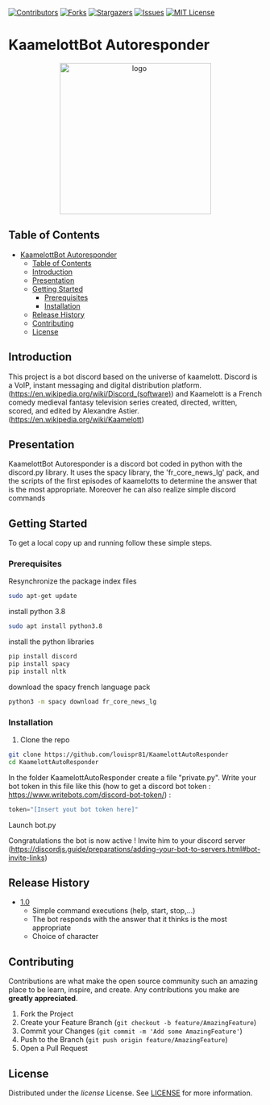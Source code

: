 <!--
*** https://www.markdownguide.org/basic-syntax/#reference-style-links
-->
[![Contributors][contributors-shield]][contributors-url]
[![Forks][forks-shield]][forks-url]
[![Stargazers][stars-shield]][stars-url]
[![Issues][issues-shield]][issues-url]
[![MIT License][license-shield]][license-url]

# KaamelottBot Autoresponder

<p align="center">
 
  <!-- logo of the project here -->
  <img height="300" src="https://i.imgflip.com/3rc97h.png" alt="logo"/>  
</p>

<!-- TABLE OF CONTENTS -->
## Table of Contents

- [KaamelottBot Autoresponder](#kaamelottbot-autoresponder)
  - [Table of Contents](#table-of-contents)
  - [Introduction](#introduction)
  - [Presentation](#presentation)
  - [Getting Started](#getting-started)
    - [Prerequisites](#prerequisites)
    - [Installation](#installation)
  - [Release History](#release-history)
  - [Contributing](#contributing)
  - [License](#license)

<!-- Introduction -->
## Introduction
This project is a bot discord based on the universe of kaamelott.
Discord is a VoIP, instant messaging and digital distribution platform. (https://en.wikipedia.org/wiki/Discord_(software)) and Kaamelott is a French comedy medieval fantasy television series created, directed, written, scored, and edited by Alexandre Astier. (https://en.wikipedia.org/wiki/Kaamelott)

## Presentation

KaamelottBot Autoresponder is a discord bot coded in python with the discord.py library. It uses the spacy library, the 'fr_core_news_lg' pack, and the scripts of the first episodes of kaamelotts to determine the answer that is the most appropriate. Moreover he can also realize simple discord commands

<!-- GETTING STARTED -->
## Getting Started

To get a local copy up and running follow these simple steps.

### Prerequisites

Resynchronize the package index files 
```sh
sudo apt-get update
```
install python 3.8

```sh
sudo apt install python3.8
```
install the python libraries

```sh
pip install discord
pip install spacy
pip install nltk
```

download the spacy french language pack
```sh
python3 -m spacy download fr_core_news_lg
```

### Installation

1. Clone the repo
```sh
git clone https://github.com/louispr81/KaamelottAutoResponder
cd KaamelottAutoResponder
```
In the folder KaamelottAutoResponder create a file "private.py". Write your bot token in this file like this (how to get a discord bot token : https://www.writebots.com/discord-bot-token/) :
```python
token="[Insert yout bot token here]"
```

Launch bot.py

Congratulations the bot is now active !
Invite him to your discord server (https://discordjs.guide/preparations/adding-your-bot-to-servers.html#bot-invite-links)

<!-- RELEASE HISTORY--> 
## Release History 

* <a href="https://github.com/louispr81/KaamelottAutoResponder/releases/tag/1.0">1.0</a>
    * Simple command executions (help, start, stop,...)
    * The bot responds with the answer that it thinks is the most appropriate
    * Choice of character 


<!-- CONTRIBUTING -->
## Contributing

Contributions are what make the open source community such an amazing place to be learn, 
inspire, and create. Any contributions you make are **greatly appreciated**.

1. Fork the Project
2. Create your Feature Branch (`git checkout -b feature/AmazingFeature`)
3. Commit your Changes (`git commit -m 'Add some AmazingFeature'`)
4. Push to the Branch (`git push origin feature/AmazingFeature`)
5. Open a Pull Request

<!-- LICENSE -->
## License

Distributed under the *license* License. See [LICENSE](license-url) for more information.

<!-- MARKDOWN LINKS & IMAGES -->

[contributors-shield]: https://img.shields.io/github/contributors/louispr81/KaamelottAutoResponder.svg?style=flat-square
[contributors-url]: https://github.com/louispr81/KaamelottAutoResponder/graphs/contributors

[forks-shield]: https://img.shields.io/github/forks/louispr81/KaamelottAutoResponder.svg?style=flat-square
[forks-url]: https://github.com/louispr81/KaamelottAutoResponder/network/members

[stars-shield]: https://img.shields.io/github/stars/louispr81/KaamelottAutoResponder.svg?style=flat-square
[stars-url]: https://github.com/louispr81/KaamelottAutoResponder/stargazers

[issues-shield]: https://img.shields.io/github/issues/louispr81/KaamelottAutoResponder.svg?style=flat-square
[issues-url]: https://github.com/louispr81/KaamelottAutoResponder/issues

[license-shield]: https://img.shields.io/github/license/louispr81/KaamelottAutoResponder.svg?style=flat-square
[license-url]: https://github.com/louispr81/KaamelottAutoResponder/blob/add-license-1/LICENSE

[cpp-ver-shield]: https://img.shields.io/badge/C%2B%2B-11-blue.svg
[cpp-ver]: https://en.wikipedia.org/wiki/C%2B%2B11

[build-status-shield]: https://github.com/louispr81/KaamelottAutoResponder/workflows/CI/badge.svg
[build-status]: https://github.com/louispr81/KaamelottAutoResponder/actions

[version-shield]: https://img.shields.io/badge/version-0.0-blue.svg?cacheSeconds=2592000
